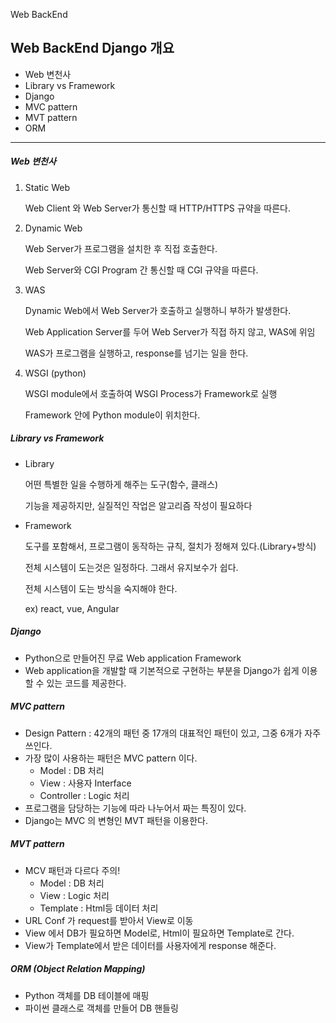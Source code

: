 Web BackEnd

## Web BackEnd Django 개요

- Web 변천사
- Library vs Framework
- Django
- MVC pattern
- MVT pattern
- ORM

---



##### Web 변천사

1. Static Web

   Web Client 와 Web Server가 통신할 때 HTTP/HTTPS 규약을 따른다.

2. Dynamic Web

   Web Server가 프로그램을 설치한 후 직접 호출한다.

   Web Server와 CGI Program 간 통신할 때 CGI 규약을 따른다.

3. WAS

   Dynamic Web에서 Web Server가 호출하고 실행하니 부하가 발생한다.

   Web Application Server를 두어 Web Server가 직접 하지 않고, WAS에 위임

   WAS가 프로그램을 실행하고, response를 넘기는 일을 한다.

4. WSGI (python)

   WSGI module에서 호출하여 WSGI Process가 Framework로 실행

   Framework 안에 Python module이 위치한다.



##### Library vs Framework

- Library

  어떤 특별한 일을 수행하게 해주는 도구(함수, 클래스)

  기능을 제공하지만, 실질적인 작업은 알고리즘 작성이 필요하다

- Framework

  도구를 포함해서, 프로그램이 동작하는 규칙, 절치가 정해져 있다.(Library+방식)

  전체 시스템이 도는것은 일정하다. 그래서 유지보수가 쉽다.

  전체 시스템이 도는 방식을 숙지해야 한다.

  ex) react, vue, Angular



##### Django

- Python으로 만들어진 무료 Web application Framework
- Web application을 개발할 때 기본적으로 구현하는 부분을 Django가 쉽게 이용할 수 있는 코드를 제공한다.



##### MVC pattern

- Design Pattern : 42개의 패턴 중 17개의 대표적인 패턴이 있고, 그중 6개가 자주 쓰인다.
- 가장 많이 사용하는 패턴은 MVC pattern 이다.
  - Model : DB 처리
  - View : 사용자 Interface
  - Controller : Logic 처리
- 프로그램을 담당하는 기능에 따라 나누어서 짜는 특징이 있다.
- Django는 MVC 의 변형인 MVT 패턴을 이용한다.



##### MVT pattern

- MCV 패턴과 다르다 주의!
  - Model : DB 처리
  - View : Logic 처리
  - Template : Html등 데이터 처리
- URL Conf 가 request를 받아서 View로 이동
- View 에서 DB가 필요하면 Model로, Html이 필요하면 Template로 간다.
- View가 Template에서 받은 데이터를 사용자에게 response 해준다.



##### ORM (Object Relation Mapping) 

- Python 객체를 DB 테이블에 매핑
- 파이썬 클래스로 객체를 만들어 DB 핸들링



